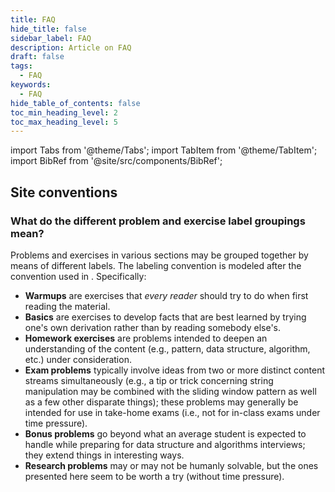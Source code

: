 ```yaml
---
title: FAQ
hide_title: false
sidebar_label: FAQ
description: Article on FAQ
draft: false
tags: 
  - FAQ
keywords: 
  - FAQ
hide_table_of_contents: false
toc_min_heading_level: 2
toc_max_heading_level: 5
---
```


import Tabs from '@theme/Tabs';
import TabItem from '@theme/TabItem';
import BibRef from '@site/src/components/BibRef';

## Site conventions

### What do the different problem and exercise label groupings mean?

Problems and exercises in various sections may be grouped together by means of different labels. The labeling convention is modeled after the convention used in <BibRef id='DK1994' pages='p. viii' />. Specifically:

- **Warmups** are exercises that *every reader* should try to do when first reading the material.
- **Basics** are exercises to develop facts that are best learned by trying one's own derivation rather than by reading somebody else's.
- **Homework exercises** are problems intended to deepen an understanding of the content (e.g., pattern, data structure, algorithm, etc.) under consideration.
- **Exam problems** typically involve ideas from two or more distinct content streams simultaneously (e.g., a tip or trick concerning string manipulation may be combined with the sliding window pattern as well as a few other disparate things); these problems may generally be intended for use in take-home exams (i.e., not for in-class exams under time pressure).
- **Bonus problems** go beyond what an average student is expected to handle while preparing for data structure and algorithms interviews; they extend things in interesting ways.
- **Research problems** may or may not be humanly solvable, but the ones presented here seem to be worth a try (without time pressure).
